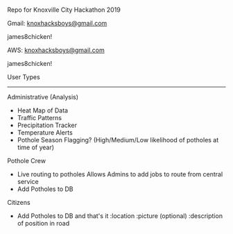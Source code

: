 # 
Repo for Knoxville City Hackathon 2019

Gmail: knoxhacksboys@gmail.com
       
james8chicken!
 
 AWS:  knoxhacksboys@gmail.com
       
james8chicken!


User Types
______________________________________________________________________________________
Administrative (Analysis)
 - Heat Map of Data
 - Traffic Patterns
 - Precipitation Tracker
 - Temperature Alerts
 - Pothole Season Flagging? (High/Medium/Low likelihood of potholes at time of year)

Pothole Crew
 - Live routing to potholes
    Allows Admins to add jobs to route from central service
 - Add Potholes to DB

Citizens
 - Add Potholes to DB and that's it
	:location
	:picture (optional)
	:description of position in road


